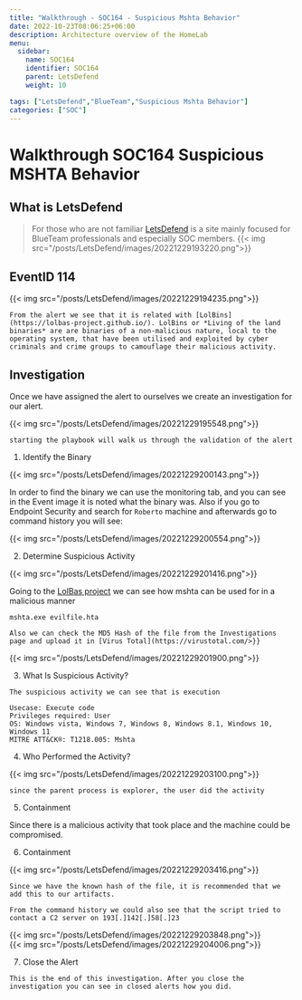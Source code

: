 ```yaml
---
title: "Walkthrough - SOC164 - Suspicious Mshta Behavior"
date: 2022-10-23T08:06:25+06:00
description: Architecture overview of the HomeLab
menu:
  sidebar:
    name: SOC164 
    identifier: SOC164
    parent: LetsDefend
    weight: 10

tags: ["LetsDefend","BlueTeam","Suspicious Mshta Behavior"]
categories: ["SOC"]
---
```

# Walkthrough SOC164 Suspicious MSHTA Behavior

## What is LetsDefend


> For those who are not familiar [LetsDefend](https://app.letsdefend.io/) is a site mainly focused for BlueTeam professionals and especially SOC members. 
{{< img src="/posts/LetsDefend/images/20221229193220.png">}}  


## EventID 114


{{< img src="/posts/LetsDefend/images/20221229194235.png">}}  

    From the alert we see that it is related with [LolBins](https://lolbas-project.github.io/). LolBins or *Living of the land binaries* are are binaries of a non-malicious nature, local to the operating system, that have been utilised and exploited by cyber criminals and crime groups to camouflage their malicious activity.

## Investigation

Once we have assigned the alert to ourselves we create an investigation for our alert.

{{< img src="/posts/LetsDefend/images/20221229195548.png">}}  

    starting the playbook will walk us through the validation of the alert

1. Identify the Binary

{{< img src="/posts/LetsDefend/images/20221229200143.png">}}  

In order to find the binary we can use the monitoring tab, and you can see in the Event image it is noted what the binary was. Also if you go to Endpoint Security and search for `Roberto` machine and afterwards go to command history you will see:

{{< img src="/posts/LetsDefend/images/20221229200554.png">}}  

2. Determine Suspicious Activity

{{< img src="/posts/LetsDefend/images/20221229201416.png">}}  

Going to the [LolBas project](https://lolbas-project.github.io/lolbas/Binaries/Mshta/) we can see how mshta can be used for in a malicious manner
```
mshta.exe evilfile.hta
```
```
Also we can check the MD5 Hash of the file from the Investigations page and upload it in [Virus Total](https://virustotal.com/>}}
```
{{< img src="/posts/LetsDefend/images/20221229201900.png">}}  


3. What Is Suspicious Activity?

```
The suspicious activity we can see that is execution

Usecase: Execute code
Privileges required: User
OS: Windows vista, Windows 7, Windows 8, Windows 8.1, Windows 10, Windows 11
MITRE ATT&CK®: T1218.005: Mshta
```

4. Who Performed the Activity?

{{< img src="/posts/LetsDefend/images/20221229203100.png">}}  

```
since the parent process is explorer, the user did the activity
```

5. Containment

Since there is a malicious activity that took place and the machine could be compromised.

6. Containment 

{{< img src="/posts/LetsDefend/images/20221229203416.png">}}  

```
Since we have the known hash of the file, it is recommended that we add this to our artifacts. 

From the command history we could also see that the script tried to contact a C2 server on 193[.]142[.]58[.]23
```


{{< img src="/posts/LetsDefend/images/20221229203848.png">}}  
{{< img src="/posts/LetsDefend/images/20221229204006.png">}}  


7. Close the Alert

```
This is the end of this investigation. After you close the investigation you can see in closed alerts how you did.
```